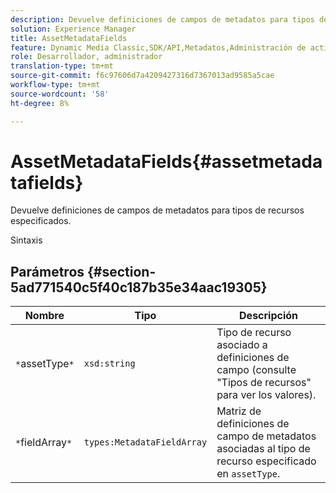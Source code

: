 ```yaml
---
description: Devuelve definiciones de campos de metadatos para tipos de recursos especificados.
solution: Experience Manager
title: AssetMetadataFields
feature: Dynamic Media Classic,SDK/API,Metadatos,Administración de activos
role: Desarrollador, administrador
translation-type: tm+mt
source-git-commit: f6c97606d7a4209427316d7367013ad9585a5cae
workflow-type: tm+mt
source-wordcount: '58'
ht-degree: 8%

---
```



# AssetMetadataFields{#assetmetadatafields}

Devuelve definiciones de campos de metadatos para tipos de recursos especificados.

Sintaxis

## Parámetros {#section-5ad771540c5f40c187b35e34aac19305}

| Nombre | Tipo | Descripción |
|---|---|---|
| `*`assetType`*` | `xsd:string` | Tipo de recurso asociado a definiciones de campo (consulte &quot;Tipos de recursos&quot; para ver los valores). |
| `*`fieldArray`*` | `types:MetadataFieldArray` | Matriz de definiciones de campo de metadatos asociadas al tipo de recurso especificado en `assetType`. |

